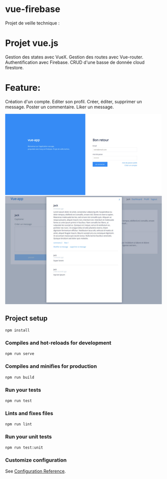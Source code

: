# vue-firebase
Projet de veille technique : 

# Projet vue.js
Gestion des states avec VueX.
Gestion des routes avec Vue-router.
Authentification avec Firebase.
CRUD d'une basse de donnée cloud firestore.

# Feature: 
Création d'un compte.
Editer son profil.
Créer, éditer, supprimer un message.
Poster un commentaire.
Liker un message.

<p float="left">
<img src="https://github.com/Maxime-Beaufils/vue-firebase/blob/master/img/ce2.jpg" width="600">
<img src="https://github.com/Maxime-Beaufils/vue-firebase/blob/master/img/ce1.jpg" width="600">
</p>

## Project setup
```
npm install
```

### Compiles and hot-reloads for development
```
npm run serve
```

### Compiles and minifies for production
```
npm run build
```

### Run your tests
```
npm run test
```

### Lints and fixes files
```
npm run lint
```

### Run your unit tests
```
npm run test:unit
```

### Customize configuration
See [Configuration Reference](https://cli.vuejs.org/config/).
